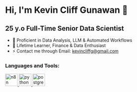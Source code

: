 # Hi, I'm Kevin Cliff Gunawan 👋

## 25 y.o Full-Time Senior Data Scientist

- 🔭 Proficient in Data Analysis, LLM & Automated Workflows
- 🌱 Lifetime Learner, Finance & Data Enthusiast
- ⚡ Contact me through Email: kevincliffg@gmail.com

<h3 align="left">Languages and Tools:</h3>
<p align="left">
<a href="https://n8n.io" target="_blank">
  <img src="[https://www.vectorlogo.zone/logos/n8nio/n8nio-icon.svg](https://upload.wikimedia.org/wikipedia/commons/5/53/N8n-logo-new.svg)" alt="n8n" width="40" height="40"/>
</a>
<a href="https://www.python.org" target="_blank">
  <img src="https://www.vectorlogo.zone/logos/python/python-vertical.svg" alt="python" width="40" height="40"/>
</a>
<a href="https://www.postgresql.org" target="_blank">
  <img src="https://www.vectorlogo.zone/logos/postgresql/postgresql-vertical.svg" alt="postgresql" width="40" height="40"/>
</a>
</p>

